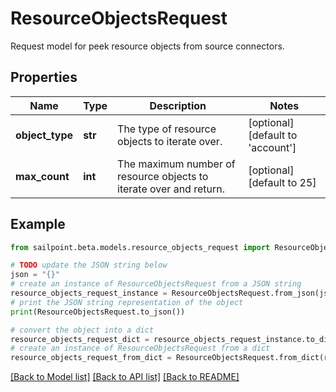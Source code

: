 # ResourceObjectsRequest

Request model for peek resource objects from source connectors.

## Properties

Name | Type | Description | Notes
------------ | ------------- | ------------- | -------------
**object_type** | **str** | The type of resource objects to iterate over. | [optional] [default to 'account']
**max_count** | **int** | The maximum number of resource objects to iterate over and return. | [optional] [default to 25]

## Example

```python
from sailpoint.beta.models.resource_objects_request import ResourceObjectsRequest

# TODO update the JSON string below
json = "{}"
# create an instance of ResourceObjectsRequest from a JSON string
resource_objects_request_instance = ResourceObjectsRequest.from_json(json)
# print the JSON string representation of the object
print(ResourceObjectsRequest.to_json())

# convert the object into a dict
resource_objects_request_dict = resource_objects_request_instance.to_dict()
# create an instance of ResourceObjectsRequest from a dict
resource_objects_request_from_dict = ResourceObjectsRequest.from_dict(resource_objects_request_dict)
```
[[Back to Model list]](../README.md#documentation-for-models) [[Back to API list]](../README.md#documentation-for-api-endpoints) [[Back to README]](../README.md)


